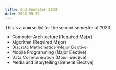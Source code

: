 ```yaml
---
title: 2nd Semester 2023
date: 2023-09-01
---
```


This is a course list for the second semester of 2023.

<!--more-->
- Computer Architecture (Required Major)
- Algorithm (Required Major)
- Discrete Mathematics (Major Elective)
- Mobile Programming (Major Elective)
- Data Communication (Major Elective)
- Media and Storytelling (General Elective)